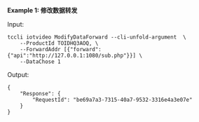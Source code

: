 **Example 1: 修改数据转发**



Input: 

```
tccli iotvideo ModifyDataForward --cli-unfold-argument  \
    --ProductId TOIDHQ3AOQ, \
    --ForwardAddr [{"forward":{"api":"http://127.0.0.1:1080/sub.php"}}] \
    --DataChose 1
```

Output: 
```
{
    "Response": {
        "RequestId": "be69a7a3-7315-40a7-9532-3316e4a3e07e"
    }
}
```

